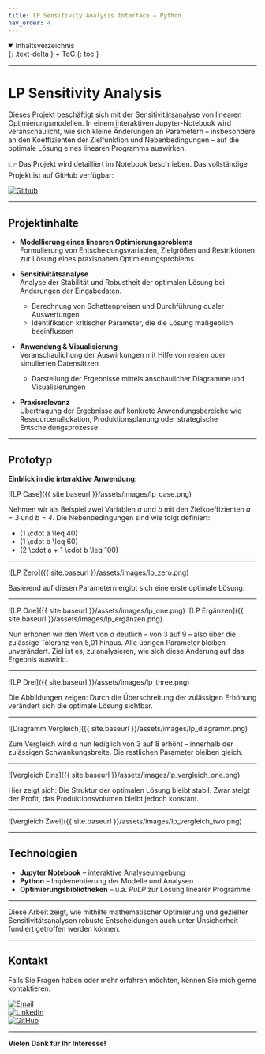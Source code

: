 ```yaml
---
title: LP Sensitivity Analysis Interface – Python
nav_order: 4
---
```


<details open markdown="block">
{: .text-delta }
<summary>Inhaltsverzeichnis</summary>
+ ToC
{: toc }
</details>

---

# LP Sensitivity Analysis

Dieses Projekt beschäftigt sich mit der Sensitivitätsanalyse von linearen Optimierungsmodellen. In einem interaktiven Jupyter-Notebook wird veranschaulicht, wie sich kleine Änderungen an Parametern – insbesondere an den Koeffizienten der Zielfunktion und Nebenbedingungen – auf die optimale Lösung eines linearen Programms auswirken.

👉 Das Projekt wird detailliert im Notebook beschrieben. Das vollständige Projekt ist auf GitHub verfügbar:

[![Github](https://img.shields.io/badge/-GitHub%20Pages-181717?style=for-the-badge&logo=github&logoColor=white)](https://github.com/Nayon0505/Sensitivity-analysis-GUI-with-Python)


---

## Projektinhalte

- **Modellierung eines linearen Optimierungsproblems**  
  Formulierung von Entscheidungsvariablen, Zielgrößen und Restriktionen zur Lösung eines praxisnahen Optimierungsproblems.

- **Sensitivitätsanalyse**  
  Analyse der Stabilität und Robustheit der optimalen Lösung bei Änderungen der Eingabedaten.  
  - Berechnung von Schattenpreisen und Durchführung dualer Auswertungen  
  - Identifikation kritischer Parameter, die die Lösung maßgeblich beeinflussen

- **Anwendung & Visualisierung**  
  Veranschaulichung der Auswirkungen mit Hilfe von realen oder simulierten Datensätzen  
  - Darstellung der Ergebnisse mittels anschaulicher Diagramme und Visualisierungen

- **Praxisrelevanz**  
  Übertragung der Ergebnisse auf konkrete Anwendungsbereiche wie Ressourcenallokation, Produktionsplanung oder strategische Entscheidungsprozesse

---

## Prototyp

**Einblick in die interaktive Anwendung:**

![LP Case]({{ site.baseurl }}/assets/images/lp_case.png)

Nehmen wir als Beispiel zwei Variablen *a* und *b* mit den Zielkoeffizienten *a = 3* und *b = 4*. Die Nebenbedingungen sind wie folgt definiert:

- \(1 \cdot a \leq 40\)  
- \(1 \cdot b \leq 60\)  
- \(2 \cdot a + 1 \cdot b \leq 100\)

---

![LP Zero]({{ site.baseurl }}/assets/images/lp_zero.png)

Basierend auf diesen Parametern ergibt sich eine erste optimale Lösung:

---

![LP One]({{ site.baseurl }}/assets/images/lp_one.png)
![LP Ergänzen]({{ site.baseurl }}/assets/images/lp_ergänzen.png)

Nun erhöhen wir den Wert von *a* deutlich – von 3 auf 9 – also über die zulässige Toleranz von 5,01 hinaus. Alle übrigen Parameter bleiben unverändert. Ziel ist es, zu analysieren, wie sich diese Änderung auf das Ergebnis auswirkt.

---

![LP Drei]({{ site.baseurl }}/assets/images/lp_three.png)

Die Abbildungen zeigen: Durch die Überschreitung der zulässigen Erhöhung verändert sich die optimale Lösung sichtbar.

---

![Diagramm Vergleich]({{ site.baseurl }}/assets/images/lp_diagramm.png)

Zum Vergleich wird *a* nun lediglich von 3 auf 8 erhöht – innerhalb der zulässigen Schwankungsbreite. Die restlichen Parameter bleiben gleich.

---

![Vergleich Eins]({{ site.baseurl }}/assets/images/lp_vergleich_one.png)

Hier zeigt sich: Die Struktur der optimalen Lösung bleibt stabil. Zwar steigt der Profit, das Produktionsvolumen bleibt jedoch konstant.

---

![Vergleich Zwei]({{ site.baseurl }}/assets/images/lp_vergleich_two.png)


---

## Technologien

- **Jupyter Notebook** – interaktive Analyseumgebung
- **Python** – Implementierung der Modelle und Analysen
- **Optimierungsbibliotheken** – u.a. *PuLP* zur Lösung linearer Programme

---

Diese Arbeit zeigt, wie mithilfe mathematischer Optimierung und gezielter Sensitivitätsanalysen robuste Entscheidungen auch unter Unsicherheit fundiert getroffen werden können.

---

## Kontakt

Falls Sie Fragen haben oder mehr erfahren möchten, können Sie mich gerne kontaktieren:

[![Email](https://img.shields.io/badge/-lenz.nayon@gmail.com-EA4335?style=for-the-badge&logo=gmail&logoColor=white "E-Mail senden")](mailto:lenz.nayon@gmail.com)  
[![LinkedIn](https://img.shields.io/badge/-Nayon%20Lenz%20-0A66C2?style=for-the-badge&logo=linkedin&logoColor=white)](https://www.linkedin.com/in/nayon-lenz-92792530b/)  
[![GitHub](https://img.shields.io/badge/-@Nayon0505-181717?style=for-the-badge&logo=github&logoColor=white)](https://github.com/Nayon0505)

---

**Vielen Dank für Ihr Interesse!**
